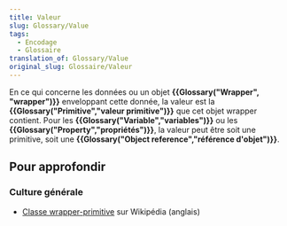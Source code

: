 ```yaml
---
title: Valeur
slug: Glossary/Value
tags:
  - Encodage
  - Glossaire
translation_of: Glossary/Value
original_slug: Glossaire/Valeur
---
```

En ce qui concerne les données ou un objet **{{Glossary("Wrapper", "wrapper")}}** enveloppant cette donnée, la valeur est la **{{Glossary("Primitive","valeur primitive")}}** que cet objet wrapper contient. Pour les **{{Glossary("Variable","variables")}}** ou les **{{Glossary("</strong><strong>Property</strong><strong>","propriétés")}}**, la valeur peut être soit une primitive, soit une **{{Glossary("Object reference","référence d'objet")}}**.

## Pour approfondir

### Culture générale

- [Classe wrapper-primitive](https://en.wikipedia.org/wiki/Primitive_wrapper_class) sur Wikipédia (anglais)
